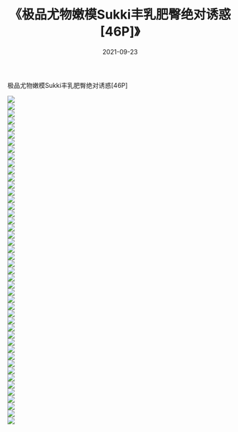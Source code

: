 ﻿---
layout: post
title:  《极品尤物嫩模Sukki丰乳肥臀绝对诱惑[46P]》
date:   2021-09-23
img: http://img.660000.xyz/Sharelink/性感/2021/极品尤物嫩模Sukki丰乳肥臀绝对诱惑[46P]/000.jpg
categories: [美女, 清纯, 唯美]
---

极品尤物嫩模Sukki丰乳肥臀绝对诱惑[46P]

  ![](http://img.660000.xyz/Sharelink/性感/2021/极品尤物嫩模Sukki丰乳肥臀绝对诱惑[46P]/001.jpg) <br> ![](http://img.660000.xyz/Sharelink/性感/2021/极品尤物嫩模Sukki丰乳肥臀绝对诱惑[46P]/002.jpg) <br> ![](http://img.660000.xyz/Sharelink/性感/2021/极品尤物嫩模Sukki丰乳肥臀绝对诱惑[46P]/003.jpg) <br> ![](http://img.660000.xyz/Sharelink/性感/2021/极品尤物嫩模Sukki丰乳肥臀绝对诱惑[46P]/004.jpg) <br> ![](http://img.660000.xyz/Sharelink/性感/2021/极品尤物嫩模Sukki丰乳肥臀绝对诱惑[46P]/005.jpg) <br> ![](http://img.660000.xyz/Sharelink/性感/2021/极品尤物嫩模Sukki丰乳肥臀绝对诱惑[46P]/006.jpg) <br> ![](http://img.660000.xyz/Sharelink/性感/2021/极品尤物嫩模Sukki丰乳肥臀绝对诱惑[46P]/007.jpg) <br> ![](http://img.660000.xyz/Sharelink/性感/2021/极品尤物嫩模Sukki丰乳肥臀绝对诱惑[46P]/008.jpg) <br> ![](http://img.660000.xyz/Sharelink/性感/2021/极品尤物嫩模Sukki丰乳肥臀绝对诱惑[46P]/009.jpg) <br> ![](http://img.660000.xyz/Sharelink/性感/2021/极品尤物嫩模Sukki丰乳肥臀绝对诱惑[46P]/010.jpg) <br> ![](http://img.660000.xyz/Sharelink/性感/2021/极品尤物嫩模Sukki丰乳肥臀绝对诱惑[46P]/011.jpg) <br> ![](http://img.660000.xyz/Sharelink/性感/2021/极品尤物嫩模Sukki丰乳肥臀绝对诱惑[46P]/012.jpg) <br> ![](http://img.660000.xyz/Sharelink/性感/2021/极品尤物嫩模Sukki丰乳肥臀绝对诱惑[46P]/013.jpg) <br> ![](http://img.660000.xyz/Sharelink/性感/2021/极品尤物嫩模Sukki丰乳肥臀绝对诱惑[46P]/014.jpg) <br> ![](http://img.660000.xyz/Sharelink/性感/2021/极品尤物嫩模Sukki丰乳肥臀绝对诱惑[46P]/015.jpg) <br> ![](http://img.660000.xyz/Sharelink/性感/2021/极品尤物嫩模Sukki丰乳肥臀绝对诱惑[46P]/016.jpg) <br> ![](http://img.660000.xyz/Sharelink/性感/2021/极品尤物嫩模Sukki丰乳肥臀绝对诱惑[46P]/017.jpg) <br> ![](http://img.660000.xyz/Sharelink/性感/2021/极品尤物嫩模Sukki丰乳肥臀绝对诱惑[46P]/018.jpg) <br> ![](http://img.660000.xyz/Sharelink/性感/2021/极品尤物嫩模Sukki丰乳肥臀绝对诱惑[46P]/019.jpg) <br> ![](http://img.660000.xyz/Sharelink/性感/2021/极品尤物嫩模Sukki丰乳肥臀绝对诱惑[46P]/020.jpg) <br> ![](http://img.660000.xyz/Sharelink/性感/2021/极品尤物嫩模Sukki丰乳肥臀绝对诱惑[46P]/021.jpg) <br> ![](http://img.660000.xyz/Sharelink/性感/2021/极品尤物嫩模Sukki丰乳肥臀绝对诱惑[46P]/022.jpg) <br> ![](http://img.660000.xyz/Sharelink/性感/2021/极品尤物嫩模Sukki丰乳肥臀绝对诱惑[46P]/023.jpg) <br> ![](http://img.660000.xyz/Sharelink/性感/2021/极品尤物嫩模Sukki丰乳肥臀绝对诱惑[46P]/024.jpg) <br> ![](http://img.660000.xyz/Sharelink/性感/2021/极品尤物嫩模Sukki丰乳肥臀绝对诱惑[46P]/025.jpg) <br> ![](http://img.660000.xyz/Sharelink/性感/2021/极品尤物嫩模Sukki丰乳肥臀绝对诱惑[46P]/026.jpg) <br> ![](http://img.660000.xyz/Sharelink/性感/2021/极品尤物嫩模Sukki丰乳肥臀绝对诱惑[46P]/027.jpg) <br> ![](http://img.660000.xyz/Sharelink/性感/2021/极品尤物嫩模Sukki丰乳肥臀绝对诱惑[46P]/028.jpg) <br> ![](http://img.660000.xyz/Sharelink/性感/2021/极品尤物嫩模Sukki丰乳肥臀绝对诱惑[46P]/029.jpg) <br> ![](http://img.660000.xyz/Sharelink/性感/2021/极品尤物嫩模Sukki丰乳肥臀绝对诱惑[46P]/030.jpg) <br> ![](http://img.660000.xyz/Sharelink/性感/2021/极品尤物嫩模Sukki丰乳肥臀绝对诱惑[46P]/031.jpg) <br> ![](http://img.660000.xyz/Sharelink/性感/2021/极品尤物嫩模Sukki丰乳肥臀绝对诱惑[46P]/032.jpg) <br> ![](http://img.660000.xyz/Sharelink/性感/2021/极品尤物嫩模Sukki丰乳肥臀绝对诱惑[46P]/033.jpg) <br> ![](http://img.660000.xyz/Sharelink/性感/2021/极品尤物嫩模Sukki丰乳肥臀绝对诱惑[46P]/034.jpg) <br> ![](http://img.660000.xyz/Sharelink/性感/2021/极品尤物嫩模Sukki丰乳肥臀绝对诱惑[46P]/035.jpg) <br> ![](http://img.660000.xyz/Sharelink/性感/2021/极品尤物嫩模Sukki丰乳肥臀绝对诱惑[46P]/036.jpg) <br> ![](http://img.660000.xyz/Sharelink/性感/2021/极品尤物嫩模Sukki丰乳肥臀绝对诱惑[46P]/037.jpg) <br> ![](http://img.660000.xyz/Sharelink/性感/2021/极品尤物嫩模Sukki丰乳肥臀绝对诱惑[46P]/038.jpg) <br> ![](http://img.660000.xyz/Sharelink/性感/2021/极品尤物嫩模Sukki丰乳肥臀绝对诱惑[46P]/039.jpg) <br> ![](http://img.660000.xyz/Sharelink/性感/2021/极品尤物嫩模Sukki丰乳肥臀绝对诱惑[46P]/040.jpg) <br> ![](http://img.660000.xyz/Sharelink/性感/2021/极品尤物嫩模Sukki丰乳肥臀绝对诱惑[46P]/041.jpg) <br> ![](http://img.660000.xyz/Sharelink/性感/2021/极品尤物嫩模Sukki丰乳肥臀绝对诱惑[46P]/042.jpg) <br> ![](http://img.660000.xyz/Sharelink/性感/2021/极品尤物嫩模Sukki丰乳肥臀绝对诱惑[46P]/043.jpg) <br> ![](http://img.660000.xyz/Sharelink/性感/2021/极品尤物嫩模Sukki丰乳肥臀绝对诱惑[46P]/044.jpg) <br> ![](http://img.660000.xyz/Sharelink/性感/2021/极品尤物嫩模Sukki丰乳肥臀绝对诱惑[46P]/045.jpg) <br> ![](http://img.660000.xyz/Sharelink/性感/2021/极品尤物嫩模Sukki丰乳肥臀绝对诱惑[46P]/046.jpg) <br>